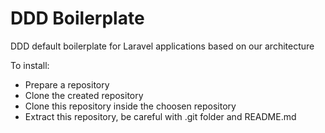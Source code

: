 # DDD Boilerplate
DDD default boilerplate for Laravel applications based on our architecture

To install: 

 - Prepare a repository
 - Clone the created repository
 - Clone this repository inside the choosen repository
 - Extract this repository, be careful with .git folder and README.md
